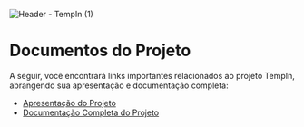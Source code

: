 ![Header - TempIn (1)](https://github.com/iannovais/tiaw-tempin/assets/136115980/d56207a0-0cd5-49e1-8c99-fc37ae5c3786)

# Documentos do Projeto

A seguir, você encontrará links importantes relacionados ao projeto TempIn, abrangendo sua apresentação e documentação completa:

* [Apresentação do Projeto](https://github.com/ICEI-PUC-Minas-PPLES-TI/plf-es-2023-2-ti1-0385100-tempo-livre-inutilizado/tree/7668efc4e55ee9d809b5e67e915b0cf9ba4ecd40/docs/Apresenta%C3%A7%C3%A3o)
* [Documentação Completa do Projeto](https://github.com/ICEI-PUC-Minas-PPLES-TI/plf-es-2023-2-ti1-0385100-tempo-livre-inutilizado/tree/7668efc4e55ee9d809b5e67e915b0cf9ba4ecd40/docs/Documenta%C3%A7%C3%A3o)
